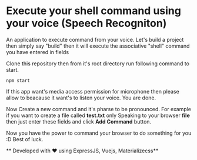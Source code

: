 # Execute your shell command using your voice (Speech Recogniton)
An application to execute command from your voice. Let's build a project then simply say "build" then it will execute the associative "shell" command you have entered in fields

Clone this repository then from it's root directory run following command to start.

```
npm start
```
If this app want's media access permission for microphone then please allow to beacause it want's to listen your voice. You are done.

Now Create a new command and it's pharse to be pronounced. For example if you want to create a file called **test.txt** only Speaking to your browser **file** then just enter these fields and click **Add Command** button.

Now you have the power to command your browser to do something for you :D Best of luck.

** Developed with ♥ using ExpressJS, Vuejs, Materializecss**
